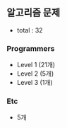 ## 알고리즘 문제

-   total : 32

### Programmers

-   Level 1 (21개)
-   Level 2 (5개)
-   Level 3 (1개)

### Etc

-   5개
